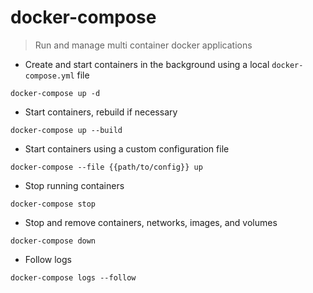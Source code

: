 # docker-compose

> Run and manage multi container docker applications  

- Create and start containers in the background using a local `docker-compose.yml` file  

`docker-compose up -d`  

- Start containers, rebuild if necessary  

`docker-compose up --build`  

- Start containers using a custom configuration file  

`docker-compose --file {{path/to/config}} up`  

- Stop running containers  

`docker-compose stop`  

- Stop and remove containers, networks, images, and volumes  

`docker-compose down`  

- Follow logs  

`docker-compose logs --follow`  

